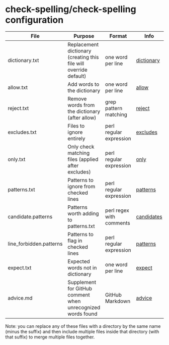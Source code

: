 # check-spelling/check-spelling configuration

| File                    | Purpose                                                           | Format                   | Info            |
| ----------------------- | ----------------------------------------------------------------- | ------------------------ | --------------- |
| dictionary.txt          | Replacement dictionary (creating this file will override default) | one word per line        | [dictionary][1] |
| allow.txt               | Add words to the dictionary                                       | one word per line        | [allow][2]      |
| reject.txt              | Remove words from the dictionary (after allow)                    | grep pattern matching    | [reject][3]     |
| excludes.txt            | Files to ignore entirely                                          | perl regular expression  | [excludes][4]   |
| only.txt                | Only check matching files (applied after excludes)                | perl regular expression  | [only][5]       |
| patterns.txt            | Patterns to ignore from checked lines                             | perl regular expression  | [patterns][6]   |
| candidate.patterns      | Patterns worth adding to patterns.txt                             | perl regex with comments | [candidates][7] |
| line_forbidden.patterns | Patterns to flag in checked lines                                 | perl regular expression  | [patterns][6]   |
| expect.txt              | Expected words not in dictionary                                  | one word per line        | [expect][8]     |
| advice.md               | Supplement for GitHub comment when unrecognized words found       | GitHub Markdown          | [advice][9]     |

Note: you can replace any of these files
with a directory by the same name (minus the suffix)
and then include multiple files inside that directory (with that suffix)
to merge multiple files together.

[1]: https://github.com/check-spelling/check-spelling/wiki/Configuration#dictionary
[2]: https://github.com/check-spelling/check-spelling/wiki/Configuration#allow
[3]: https://github.com/check-spelling/check-spelling/wiki/Configuration-Examples%3A-reject
[4]: https://github.com/check-spelling/check-spelling/wiki/Configuration-Examples%3A-excludes
[5]: https://github.com/check-spelling/check-spelling/wiki/Configuration-Examples%3A-only
[6]: https://github.com/check-spelling/check-spelling/wiki/Configuration-Examples%3A-patterns
[7]: https://github.com/check-spelling/check-spelling/wiki/Feature:-Suggest-patterns
[8]: https://github.com/check-spelling/check-spelling/wiki/Configuration#expect
[9]: https://github.com/check-spelling/check-spelling/wiki/Configuration-Examples%3A-advice
